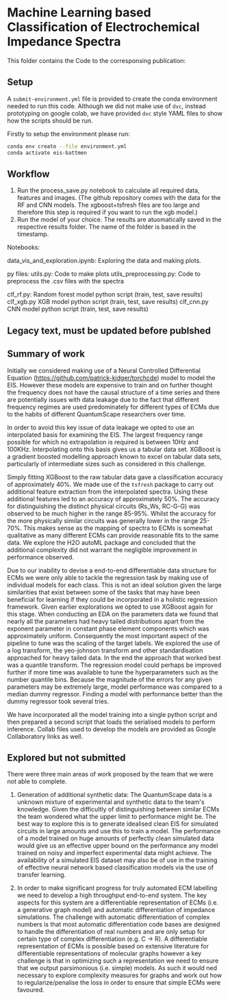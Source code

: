 # Machine Learning based Classification of Electrochemical Impedance Spectra

This folder contains the Code to the corresponsing publication:


## Setup

A `submit-environment.yml` file is provided to create the conda environment needed to run this code. Although we did not make use of `dvc`, instead prototyping on google colab, we have provided `dvc` style YAML files to show how the scripts should be run.

Firstly to setup the environment please run:

```bash
conda env create --file environment.yml
conda activate eis-battmen
```

## Workflow 
1. Run the process_save.py notebook to calculate all required data, features and images. (The github repository comes with the data for the RF and CNN models. The xgboost+tsfresh files are too large and therefore this step is required if you want to run the xgb model.)
2. Run the model of your choice. The results are atuomatically saved in the respective results folder. The name of the folder is based in the timestamp.

Notebooks: 

data_vis_and_exploration.ipynb: Exploring the data and making plots.

py files: 
utils.py: Code to make plots
utils_preprocessing.py: Code to preprocess the .csv files with the spectra

clf_rf.py: Random forest model python script (train, test, save results)
clf_xgb.py XGB model python script (train, test, save results)
clf_cnn.py CNN model python script (train, test, save results)


## Legacy text, must be updated before publshed

## Summary of work

Initially we considered making use of a Neural Controlled Differential Equation (https://github.com/patrick-kidger/torchcde) model to model the EIS. However these models are expensive to train and on further thought the frequency does not have the causal structure of a time series and there are potentially issues with data leakage due to the fact that different frequency regimes are used predominately for different types of ECMs due to the habits of different QuantumScape researchers over time.

In order to avoid this key issue of data leakage we opted to use an interpolated basis for examining the EIS. The largest frequency range possible for which no extrapolation is required is between 10Hz and 100KHz. Interpolating onto this basis gives us a tabular data set. XGBoost is a gradient boosted modelling approach known to excel on tabular data sets, particularly of intermediate sizes such as considered in this challenge.

Simply fitting XGBoost to the raw tabular data gave a classification accuracy of approximately 40%. We made use of the `tsfresh` package to carry out additional feature extraction from the interpolated spectra. Using these additional features led to an accuracy of approximately 50%. The accuracy for distinguishing the distinct physical circuits (Rs_Ws, RC-G-G) was observed to be much higher in the range 85-95%. Whilst the accuracy for the more physically similar circuits was generally lower in the range 25-70%. This makes sense as the mapping of spectra to ECMs is somewhat qualitative as many different ECMs can provide reasonable fits to the same data. We explore the H2O autoML package and concluded that the additional complexity did not warrant the negligible improvement in performance observed.

Due to our inability to devise a end-to-end differentiable data structure for ECMs we were only able to tackle the regression task by making use of individual models for each class. This is not an ideal solution given the large similarities that exist between some of the tasks that may have been beneficial for learning if they could be incorporated in a holistic regression framework. Given earlier explorations we opted to use XGBoost again for this stage. When conducting an EDA on the parameters data we found that nearly all the parameters had heavy tailed distributions apart from the exponent parameter in constant phase element components which was approximately uniform. Consequently the most important aspect of the pipeline to tune was the scaling of the target labels. We explored the use of a log transform, the yeo-johnson transform and other standardisation approached for heavy tailed data. In the end the approach that worked best was a quantile transform. The regression model could perhaps be improved further if more time was available to tune the hyperparameters such as the number quantile bins. Because the magnitude of the errors for any given parameters may be extremely large, model performance was compared to a median dummy regressor.  Finding a model with performance better than the dummy regressor took several tries.

We have incorporated all the model training into a single python script and then prepared a second script that loads the serialised models to perform inference. Collab files used to develop the models are provided as Google Collaboratory links as well.

## Explored but not submitted

There were three main areas of work proposed by the team that we were not able to complete.

1. Generation of additional synthetic data: The QuantumScape data is a unknown mixture of experimental and synthetic data to the team's knowledge. Given the difficultly of distinguishing between similar ECMs the team wondered what the upper limit to performance might be. The best way to explore this is to generate idealised clean EIS for simulated circuits in large amounts and use this to train a model. The performance of a model trained on huge amounts of perfectly clean simulated data would give us an effective upper bound on the performance any model trained on noisy and imperfect experimental data might achieve. The availability of a simulated EIS dataset may also be of use in the training of effective neural network based classification models via the use of transfer learning.


3. In order to make significant progress for truly automated ECM labelling we need to develop a high throughput end-to-end system. The key aspects for this system are a differentiable representation of ECMs (i.e. a generative graph model) and automatic differentiation of impedance simulations. The challenge with automatic differentiation of complex numbers is that most automatic differentiation code bases are designed to handle the differentiation of real numbers and are only setup for certain type of complex differentiation (e.g. C -> R). A differentiable representation of ECMs is possible based on extensive literature for differentiable representations of molecular graphs however a key challenge is that in optimizing such a representation we need to ensure that we output parsimonious (i.e. simple) models. As such it would ned necessary to explore complexity measures for graphs and work out how to regularize/penalise the loss in order to ensure that simple ECMs were favoured.
